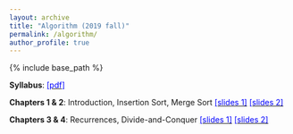 ```yaml
---
layout: archive
title: "Algorithm (2019 fall)"
permalink: /algorithm/
author_profile: true
---
```


{% include base_path %}
<br>

<b>Syllabus</b>: [<font color="blue">[pdf]</font>](http://mllab-skku.github.io/files/algorithm_syllabus.pdf)

<b>Chapters 1 & 2</b>: Introduction, Insertion Sort, Merge Sort [<font color="blue">[slides 1]</font>](http://mllab-skku.github.io/files/algorithm_Introduction.pdf) [<font color="blue">[slides 2]</font>](http://mllab-skku.github.io/files/algorithm_chap1&2-start-simpleAlg.pdf)

<b>Chapters 3 & 4</b>: Recurrences, Divide-and-Conquer [<font color="blue">[slides 1]</font>](http://mllab-skku.github.io/files/algorithm_chap3&4-growth-recurrence.pdf) [<font color="blue">[slides 2]</font>](http://mllab-skku.github.io/files/algorithm_chap4apdx-divide&conquer.pdf)
